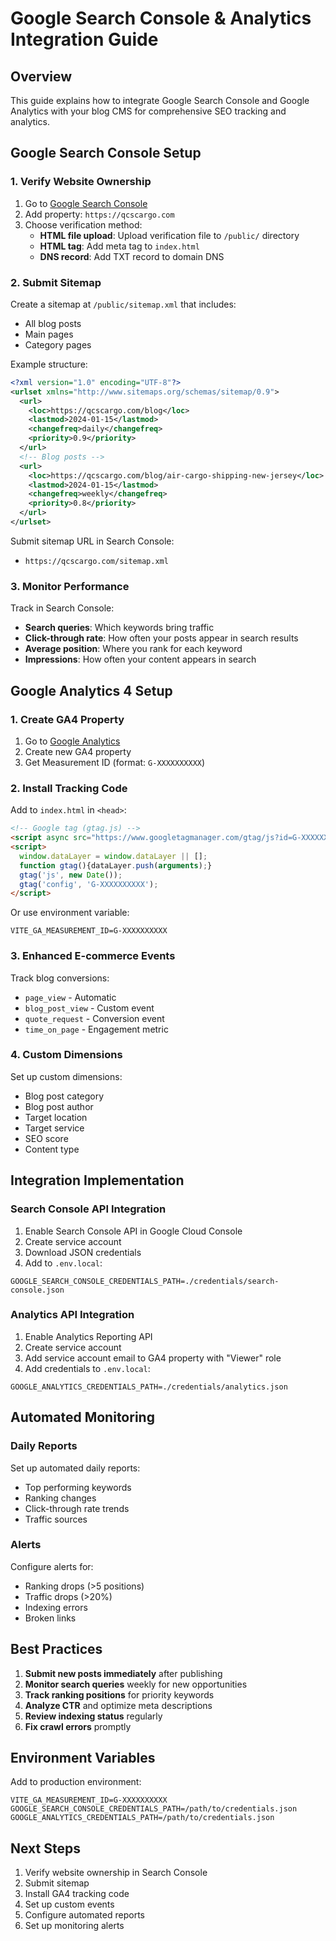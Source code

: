 # Google Search Console & Analytics Integration Guide

## Overview
This guide explains how to integrate Google Search Console and Google Analytics with your blog CMS for comprehensive SEO tracking and analytics.

## Google Search Console Setup

### 1. Verify Website Ownership

1. Go to [Google Search Console](https://search.google.com/search-console)
2. Add property: `https://qcscargo.com`
3. Choose verification method:
   - **HTML file upload**: Upload verification file to `/public/` directory
   - **HTML tag**: Add meta tag to `index.html`
   - **DNS record**: Add TXT record to domain DNS

### 2. Submit Sitemap

Create a sitemap at `/public/sitemap.xml` that includes:
- All blog posts
- Main pages
- Category pages

Example structure:
```xml
<?xml version="1.0" encoding="UTF-8"?>
<urlset xmlns="http://www.sitemaps.org/schemas/sitemap/0.9">
  <url>
    <loc>https://qcscargo.com/blog</loc>
    <lastmod>2024-01-15</lastmod>
    <changefreq>daily</changefreq>
    <priority>0.9</priority>
  </url>
  <!-- Blog posts -->
  <url>
    <loc>https://qcscargo.com/blog/air-cargo-shipping-new-jersey</loc>
    <lastmod>2024-01-15</lastmod>
    <changefreq>weekly</changefreq>
    <priority>0.8</priority>
  </url>
</urlset>
```

Submit sitemap URL in Search Console:
- `https://qcscargo.com/sitemap.xml`

### 3. Monitor Performance

Track in Search Console:
- **Search queries**: Which keywords bring traffic
- **Click-through rate**: How often your posts appear in search results
- **Average position**: Where you rank for each keyword
- **Impressions**: How often your content appears in search

## Google Analytics 4 Setup

### 1. Create GA4 Property

1. Go to [Google Analytics](https://analytics.google.com)
2. Create new GA4 property
3. Get Measurement ID (format: `G-XXXXXXXXXX`)

### 2. Install Tracking Code

Add to `index.html` in `<head>`:

```html
<!-- Google tag (gtag.js) -->
<script async src="https://www.googletagmanager.com/gtag/js?id=G-XXXXXXXXXX"></script>
<script>
  window.dataLayer = window.dataLayer || [];
  function gtag(){dataLayer.push(arguments);}
  gtag('js', new Date());
  gtag('config', 'G-XXXXXXXXXX');
</script>
```

Or use environment variable:
```env
VITE_GA_MEASUREMENT_ID=G-XXXXXXXXXX
```

### 3. Enhanced E-commerce Events

Track blog conversions:
- `page_view` - Automatic
- `blog_post_view` - Custom event
- `quote_request` - Conversion event
- `time_on_page` - Engagement metric

### 4. Custom Dimensions

Set up custom dimensions:
- Blog post category
- Blog post author
- Target location
- Target service
- SEO score
- Content type

## Integration Implementation

### Search Console API Integration

1. Enable Search Console API in Google Cloud Console
2. Create service account
3. Download JSON credentials
4. Add to `.env.local`:
```env
GOOGLE_SEARCH_CONSOLE_CREDENTIALS_PATH=./credentials/search-console.json
```

### Analytics API Integration

1. Enable Analytics Reporting API
2. Create service account
3. Add service account email to GA4 property with "Viewer" role
4. Add credentials to `.env.local`:
```env
GOOGLE_ANALYTICS_CREDENTIALS_PATH=./credentials/analytics.json
```

## Automated Monitoring

### Daily Reports

Set up automated daily reports:
- Top performing keywords
- Ranking changes
- Click-through rate trends
- Traffic sources

### Alerts

Configure alerts for:
- Ranking drops (>5 positions)
- Traffic drops (>20%)
- Indexing errors
- Broken links

## Best Practices

1. **Submit new posts immediately** after publishing
2. **Monitor search queries** weekly for new opportunities
3. **Track ranking positions** for priority keywords
4. **Analyze CTR** and optimize meta descriptions
5. **Review indexing status** regularly
6. **Fix crawl errors** promptly

## Environment Variables

Add to production environment:
```env
VITE_GA_MEASUREMENT_ID=G-XXXXXXXXXX
GOOGLE_SEARCH_CONSOLE_CREDENTIALS_PATH=/path/to/credentials.json
GOOGLE_ANALYTICS_CREDENTIALS_PATH=/path/to/credentials.json
```

## Next Steps

1. Verify website ownership in Search Console
2. Submit sitemap
3. Install GA4 tracking code
4. Set up custom events
5. Configure automated reports
6. Set up monitoring alerts

